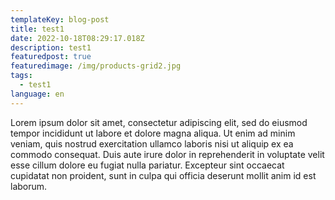 ```yaml
---
templateKey: blog-post
title: test1
date: 2022-10-18T08:29:17.018Z
description: test1
featuredpost: true
featuredimage: /img/products-grid2.jpg
tags:
  - test1
language: en
---
```

Lorem ipsum dolor sit amet, consectetur adipiscing elit, sed do eiusmod tempor incididunt ut labore et dolore magna aliqua. Ut enim ad minim veniam, quis nostrud exercitation ullamco laboris nisi ut aliquip ex ea commodo consequat. Duis aute irure dolor in reprehenderit in voluptate velit esse cillum dolore eu fugiat nulla pariatur. Excepteur sint occaecat cupidatat non proident, sunt in culpa qui officia deserunt mollit anim id est laborum.